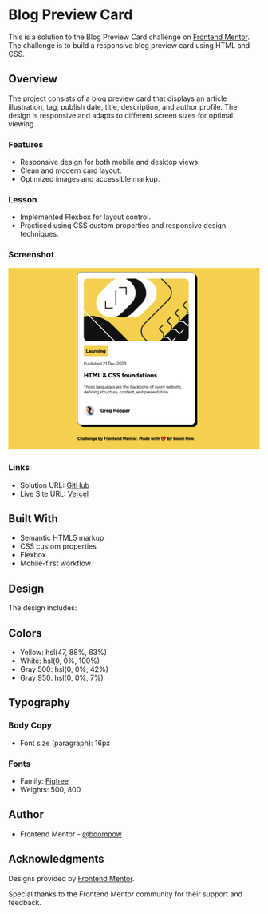 # Blog Preview Card

This is a solution to the Blog Preview Card challenge on [Frontend Mentor](https://www.frontendmentor.io). The challenge is to build a responsive blog preview card using HTML and CSS.

## Overview

The project consists of a blog preview card that displays an article illustration, tag, publish date, title, description, and author profile. The design is responsive and adapts to different screen sizes for optimal viewing.

### Features

- Responsive design for both mobile and desktop views.
- Clean and modern card layout.
- Optimized images and accessible markup.

### Lesson

- Implemented Flexbox for layout control.
- Practiced using CSS custom properties and responsive design techniques.

### Screenshot

![](./screenshot.png)

### Links

- Solution URL: [GitHub](https://github.com/boompow/blog-preview-card)
- Live Site URL: [Vercel](https://blog-preview-card-boompow.vercel.app/)

## Built With

- Semantic HTML5 markup
- CSS custom properties
- Flexbox
- Mobile-first workflow

## Design

The design includes:

## Colors

- Yellow: hsl(47, 88%, 63%)
- White: hsl(0, 0%, 100%)
- Gray 500: hsl(0, 0%, 42%)
- Gray 950: hsl(0, 0%, 7%)

## Typography

### Body Copy

- Font size (paragraph): 16px

### Fonts

- Family: [Figtree](https://fonts.google.com/specimen/Figtree)
- Weights: 500, 800

## Author

- Frontend Mentor - [@boompow](https://www.frontendmentor.io/profile/boompow)

## Acknowledgments

Designs provided by [Frontend Mentor](https://www.frontendmentor.io).

Special thanks to the Frontend Mentor community for their support and feedback.
